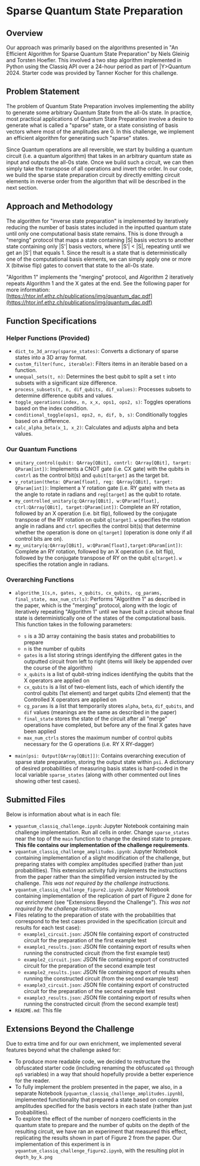 # Sparse Quantum State Preparation

## Overview

Our approach was primarily based on the algorithms presented in "An Efficient Algorithm for Sparse Quantum State Preparation" by Niels Gleinig and Torsten Hoefler. This involved a two step algorithm implemented in Python using the Classiq API over a 24-hour period as part of |Y>Quantum 2024. Starter code was provided by Tanner Kocher for this challenge.

## Problem Statement

The problem of Quantum State Preparation involves implementing the ability to generate some arbitrary Quantum State from the all-0s state. In practice, most practical applications of Quantum State Preparation involve a desire to generate what is called a "sparse" state, or a state consisting of basis vectors where most of the amplitudes are 0. In this challenge, we implement an efficient algorithm for generating such "sparse" states.

Since Quantum operations are all reversible, we start by building a quantum circuit (i.e. a quantum algorithm) that takes in an arbitrary quantum state as input and outputs the all-0s state. Once we build such a circuit, we can then simply take the transpose of all operations and invert the order. In our code, we build the sparse state preparation circuit by directly emitting circuit elements in reverse order from the algorithm that will be described in the next section.

## Approach and Methodology

The algorithm for "inverse state preparation" is implemented by iteratively reducing the number of basis states included in the inputted quantum state until only one computational basis state remains. This is done through a "merging" protocol that maps a state containing |S| basis vectors to another state containing only |S'| basis vectors, where |S'| < |S|, repeating until we get an |S'| that equals 1. Since the result is a state that is deterministically one of the computational basis elements, we can simply apply one or more X (bitwise flip) gates 
to convert that state to the all-0s state.

"Algorithm 1" implements the "merging" protocol, and Algorithm 2 iteratively repeats Algorithm 1 and the X gates at the end. See the following paper for more information: [https://htor.inf.ethz.ch/publications/img/quantum_dac.pdf](https://htor.inf.ethz.ch/publications/img/quantum_dac.pdf)

## Function Specifications 

### Helper Functions (Provided)

- `dict_to_3d_array(sparse_states)`: Converts a dictionary of sparse states into a 3D array format.
- `custom_filter(func, iterable)`: Filters items in an iterable based on a function.
- `unequal_sets(t, n)`: Determines the best qubit to split a set `t` into subsets with a significant size difference.
- `process_subsets(t, n, dif_qubits, dif_values)`: Processes subsets to determine difference qubits and values.
- `toggle_operations(index, n, x_x, ops1, ops2, s)`: Toggles operations based on the index condition.
- `conditional_toggle(ops1, ops2, n, dif, b, s)`: Conditionally toggles based on a difference.
- `calc_alpha_beta(x_1, x_2)`: Calculates and adjusts alpha and beta values.

### Our Quantum Functions
- `unitary_control(qubit: QArray[QBit], contrl: QArray[QBit], target: QParam[int])`: Implements a CNOT gate (i.e. CX gate) with the qubits in `contrl` as the control bit(s) and `qubit[target]` as the target bit.
- `y_rotation(theta: QParam[float], reg: QArray[QBit], target: QParam[int])`: Implement a Y rotation gate (i.e. RY gate) with `theta` as the angle to rotate in radians and `reg[target]` as the qubit to rotate.
- `my_controlled_unitary(q:QArray[QBit], w:QParam[float], ctrl:QArray[QBit], target:QParam[int])`: Complete an RY rotation, followed by an X operation (i.e. bit flip), followed by the conjugate transpose of the RY rotation on qubit `q[target]`. `w` specifies the rotation angle in radians and `ctrl` specifies the control bit(s) that determine whether the operation is done on `q[target]` (operation is done only if all control bits are on).
- `my_unitary(q:QArray[QBit], w:QParam[float],target:QParam[int])`: Complete an RY rotation, followed by an X operation (i.e. bit flip), followed by the conjugate transpose of RY on the qubit `q[target]`. `w` specifies the rotation angle in radians.

### Overarching Functions 
- `algorithm_1(s,n, gates, x_qubits, cx_qubits, cg_params, final_state, max_num_ctrls)`: Performs "Algorithm 1" as described in the paper, which is the "merging" protocol, along with the logic of iteratively repeating "Algorithm 1" until we have built a circuit whose final state is deterministically one of the states of the computational basis. This function takes in the following parameters:
    - `s` is a 3D array containing the basis states and probabilities to prepare
    - `n` is the number of qubits 
    - `gates` is a list storing strings identifying the different gates in the outputted circuit from left to right (items will likely be appended over the course of the algorithm)
    - `x_qubits` is a list of qubit-string indices identifying the qubits that the X operators are applied on 
    - `cx_qubits` is a list of two-element lists, each of which identify the control qubits (1st element) and target qubits (2nd element) that the Controlled X operators are applied on 
    - `cg_params` is a list that temporarily stores `alpha`, `beta`, `dif_qubits`, and `dif` values (meanings are the same as described in the paper)
    - `final_state` stores the state of the circuit after all "merge" operations have completed, but before any of the final X gates have been applied
    - `max_num_ctrls` stores the maximum number of control qubits necessary for the G operations (i.e. RY X RY-dagger)

- `main(psi: Output[QArray[QBit]])`: Contains overarching execution of sparse state preparation, storing the output state within `psi`. A dictionary of desired probabilities of measuring basis states is hard-coded in the local variable `sparse_states` (along with other commented out lines showing other test cases).


## Submitted Files 

Below is information about what is in each file:

* `yquantum_classiq_challenge.ipynb`: Jupyter Notebook containing main challenge implementation. Run all cells in order. Change `sparse_states` near the top of the `main` function to change the desired state to prepare. **This file contains our implementation of the challenge requirements**.
* `yquantum_classiq_challenge_amplitudes.ipynb`: Jupyter Notebook containing implementation of a slight modification of the challenge, but preparing states with complex amplitudes specified (rather than just probabilities). This extension activity fully implements the instructions from the paper rather than the simplified version instructed by the challenge. *This was not required by the challenge instructions.*
* `yquantum_classiq_challenge_figure2.ipynb`: Jupyter Notebook containing implementation of the replication of part of Figure 2 done for our enrichment (see "Extensions Beyond the Challenge"). *This was not required by the challenge instructions.*
* Files relating to the preparation of state with the probabilities that correspond to the test cases provided in the specification (circuit and results for each test case):
    * `example1_circuit.json`: JSON file containing export of constructed circuit for the preparation of the first example test 
    * `example1_results.json`: JSON file containing export of results when running the constructed circuit (from the first example test)
    * `example2_circuit.json`: JSON file containing export of constructed circuit for the preparation of the second example test 
    * `example2_results.json`: JSON file containing export of results when running the constructed circuit (from the second example test)
    * `example3_circuit.json`: JSON file containing export of constructed circuit for the preparation of the second example test 
    * `example3_results.json`: JSON file containing export of results when running the constructed circuit (from the second example test)
* `README.md`: This file

## Extensions Beyond the Challenge 

Due to extra time and for our own enrichment, we implemented several features beyond what the challenge asked for:
* To produce more readable code, we decided to restructure the obfuscated starter code (including renaming the obfuscated `op1` through `op5` variables) in a way that should hopefully provide a better experience for the reader.
* To fully implement the problem presented in the paper, we also, in a separate Notebook (`yquantum_classiq_challenge_amplitudes.ipynb`), implemented functionality that prepared a state based on complex amplitudes specified for the basis vectors in each state (rather than just probabilities).
* To explore the effect of the number of nonzero coefficients in the quantum state to prepare and the number of qubits on the depth of the resulting circuit, we have ran an experiment that measured this effect, replicating the results shown in part of Figure 2 from the paper. Our implementation of this experiment is in `yquantum_classiq_challenge_figure2.ipynb`, with the resulting plot in `depth_by_k.png`



